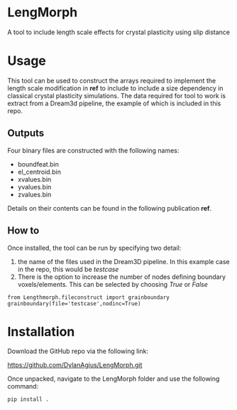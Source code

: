 # LengMorph
A tool to include length scale effects for crystal plasticity using slip distance

# Usage
This tool can be used to construct the arrays required to implement the length scale modification in **ref** to include to include a size dependency in classical crystal plasticity simulations.  The data required for tool to work is extract from a Dream3d pipeline, the example of which is included in this repo.
## Outputs
Four binary files are constructed with the following names:
* boundfeat.bin
* el_centroid.bin
* xvalues.bin
* yvalues.bin
* zvalues.bin

Details on their contents can be found in the following publication **ref**.

## How to
Once installed, the tool can be run by specifying two detail:
1. the name of the files used in the Dream3D pipeline.  In this example case in the repo, this would be *testcase*
2. There is the option to increase the number of nodes defining boundary voxels/elements.  This can be selected by choosing *True* or *False*

`from Lengthmorph.fileconstruct import grainboundary
grainboundary(file='testcase',nodinc=True)`

# Installation
Download the GitHub repo via the following link:

https://github.com/DylanAgius/LengMorph.git

Once unpacked, navigate to the LengMorph folder and use the following command:

`pip install .`
